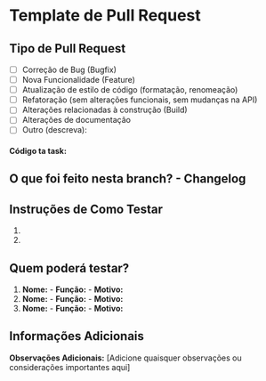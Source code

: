 # Template de Pull Request

<!--- Forneça um resumo geral das suas alterações no título acima -->

## Tipo de Pull Request

- [ ] Correção de Bug (Bugfix)
- [ ] Nova Funcionalidade (Feature)
- [ ] Atualização de estilo de código (formatação, renomeação)
- [ ] Refatoração (sem alterações funcionais, sem mudanças na API)
- [ ] Alterações relacionadas à construção (Build)
- [ ] Alterações de documentação
- [ ] Outro (descreva):

#### Código ta task: 



## O que foi feito nesta branch? - Changelog
<!-- Descreva resumidamente as principais alterações implementadas nesta branch -->



## Instruções de Como Testar
<!-- Forneça passos claros e detalhados para testar as alterações -->

1. 
2. 


## Quem poderá testar?
<!-- Liste pelo menos 3 pessoas que devem testar estas alterações -->

1. **Nome:** - **Função:** - **Motivo:**
2. **Nome:** - **Função:** - **Motivo:**
3. **Nome:** - **Função:** - **Motivo:**

<!-- Caso necessário: -->
## Informações Adicionais
<!-- Qualquer outra informação importante para este PR, como screenshots de como o componente/codigo ficou antes e depois das alterações -->

**Observações Adicionais:** 
[Adicione quaisquer observações ou considerações importantes aqui]